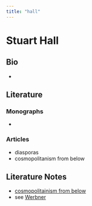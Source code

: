 ```yaml
---
title: "hall"
---
```


# Stuart Hall

## Bio
- 

## Literature
### Monographs 
- 

### Articles 
- diasporas
- cosmopolitanism from below

## Literature Notes
- [cosmopolitainism from below](cosmopolitainism%20from%20below.md)
- see [Werbner](005.Authors/Werbner.md)